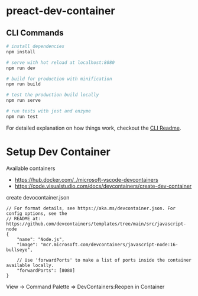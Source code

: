 # preact-dev-container

## CLI Commands

``` bash
# install dependencies
npm install

# serve with hot reload at localhost:8080
npm run dev

# build for production with minification
npm run build

# test the production build locally
npm run serve

# run tests with jest and enzyme
npm run test
```

For detailed explanation on how things work, checkout the [CLI Readme](https://github.com/developit/preact-cli/blob/master/README.md).

# Setup Dev Container

Available containers
* https://hub.docker.com/_/microsoft-vscode-devcontainers
* https://code.visualstudio.com/docs/devcontainers/create-dev-container

create devocontainer.json

```
// For format details, see https://aka.ms/devcontainer.json. For config options, see the
// README at: https://github.com/devcontainers/templates/tree/main/src/javascript-node
{
	"name": "Node.js",
	"image": "mcr.microsoft.com/devcontainers/javascript-node:16-bullseye",

	// Use 'forwardPorts' to make a list of ports inside the container available locally.
	"forwardPorts": [8080]
}

```

View -> Command Palette => DevContainers:Reopen in Container
